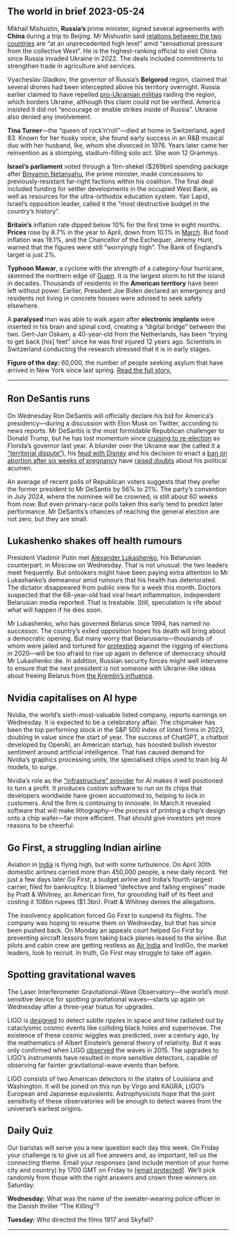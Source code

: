 ## The world in brief 2023-05-24

Mikhail Mishustin, <strong>Russia’s </strong>prime minister, signed several agreements with <strong>China </strong>during a trip to Beijing. Mr Mishustin said [relations between the two countries](https://www.economist.com/russias-reliance-on-china-will-persist-even-after-vladimir-putin-is-gone-says-alexander-gabuev) are “at an unprecedented high level” amid “sensational pressure from the collective West”. He is the highest-ranking official to visit China since Russia invaded Ukraine in 2022. The deals included commitments to strengthen trade in agriculture and services. 

Vyacheslav Gladkov, the governor of Russia’s <strong>Belgorod</strong> region, claimed that several drones had been intercepted above his territory overnight. Russia earlier claimed to have repelled [pro-Ukrainian militias](https://www.economist.com/the-economist-explains/2023/05/23/who-are-the-pro-ukrainian-militias-raiding-russias-belgorod-region) raiding the region, which borders Ukraine, although this claim could not be verified. America insisted it did not “encourage or enable strikes inside of Russia”. Ukraine also denied any involvement. 

<strong>Tina Turner</strong>—the “queen of rock’n’roll”—died at home in Switzerland, aged 83. Known for her husky voice, she found early success in an R&amp;B musical duo with her husband, Ike, whom she divorced in 1976. Years later came her reinvention as a stomping, stadium-filling solo act. She won 12 Grammys.

<strong>Israel’s parliament</strong> voted through a 1trn-shekel ($269bn) spending package after [Binyamin Netanyahu](https://www.economist.com/leaders/2023/03/16/will-bibi-break-israel), the prime minister, made concessions to previously-resistant far-right factions within his coalition. The final deal included funding for settler developments in the occupied West Bank, as well as resources for the ultra-orthodox education system. Yair Lapid, Israel’s opposition leader, called it the “most destructive budget in the country’s history”.

<strong>Britain’s</strong> inflation rate dipped below 10% for the first time in eight months. <strong>Prices </strong>rose by 8.7% in the year to April, down from 10.1% in [March](https://www.economist.com/britain/2023/04/19/britains-inflation-rate-is-not-falling-fast-enough). But food inflation was 19.1%, and the Chancellor of the Exchequer, Jeremy Hunt, warned that the figures were still “worryingly high”. The Bank of England’s target is just 2%. 

<strong>Typhoon Mawar</strong>, a cyclone with the strength of a category-four hurricane, skimmed the northern edge of [Guam](https://www.economist.com/united-states/2023/04/02/guam-where-americas-next-war-may-begin). It is the largest storm to hit the island in decades. Thousands of residents in the <strong>American territory</strong> have been left without power. Earlier, President Joe Biden declared an emergency and residents not living in concrete houses were advised to seek safety elsewhere.

A <strong>paralysed </strong>man was able to walk again after <strong>electronic implants</strong> were inserted in his brain and spinal cord, creating a “digital bridge” between the two. Gert-Jan Oskam, a 40-year-old from the Netherlands, has been “trying to get back [his] feet” since he was first injured 12 years ago. Scientists in Switzerland conducting the research stressed that it is in early stages.

<strong>Figure of the day: </strong>60,000, the number of people seeking asylum that have arrived in New York since last spring. [Read the full story. ](https://www.economist.com/united-states/2023/05/18/it-turns-out-that-democrats-bus-migrants-too)

----------

## Ron DeSantis runs

On Wednesday Ron DeSantis will officially declare his bid for America’s presidency—during a discussion with Elon Musk on Twitter, according to news reports. Mr DeSantis is the most formidable Republican challenger to Donald Trump, but he has lost momentum since [cruising to re-election](https://www.economist.com/united-states/2022/11/09/the-rise-of-ron-desanctimonious) as Florida’s governor last year. A blunder over the Ukraine war (he called it a [“territorial dispute”](https://www.economist.com/leaders/2023/03/16/ron-desantis-emboldens-vladimir-putin)), his [feud with Disney](https://www.economist.com/united-states/what-ron-desantiss-spat-with-disney-says-about-american-politics/21808962) and his decision to enact a [ban on abortion after six weeks of pregnancy](https://www.economist.com/united-states/2023/04/15/ron-desantiss-six-week-abortion-ban-brings-risks-to-women) have [raised doubts](https://www.economist.com/united-states/2023/04/30/ron-desantiss-lurch-in-florida-hurts-his-presidential-chances) about his political acumen.

An average of recent polls of Republican voters suggests that they prefer the former president to Mr DeSantis by 56% to 21%. The party’s convention in July 2024, where the nominee will be crowned, is still about 60 weeks from now. But even primary-race polls taken this early tend to predict later performance. Mr DeSantis’s chances of reaching the general election are not zero, but they are small.

## Lukashenko shakes off health rumours

President Vladimir Putin met [Alexander Lukashenko](https://www.economist.com/europe/2020/11/05/in-belarus-neither-dictator-nor-protesters-are-backing-down), his Belarusian counterpart, in Moscow on Wednesday. That is not unusual: the two leaders meet frequently. But onlookers might have been paying extra attention to Mr Lukashanko’s demeanour amid rumours that his health has deteriorated. The dictator disappeared from public view for a week this month. Doctors suspected that the 68-year-old had viral heart inflammation, independent Belarusian media reported. That is treatable. Still, speculation is rife about what will happen if he dies soon.

Mr Lukashenko, who has governed Belarus since 1994, has named no successor. The country’s exiled opposition hopes his death will bring about a democratic opening. But many worry that Belarusians—thousands of whom were jailed and tortured for [protesting](https://www.economist.com/europe/2020/11/05/in-belarus-neither-dictator-nor-protesters-are-backing-down) against the rigging of elections in 2020—will be too afraid to rise up again in defence of democracy should Mr Lukashenko die. In addition, Russian security forces might well intervene to ensure that the next president is not someone with Ukraine-like ideas about freeing Belarus from [the Kremlin’s influence](https://www.economist.com/the-economist-explains/2023/03/17/how-belaruss-role-in-the-invasion-of-ukraine-could-grow). 

## Nvidia capitalises on AI hype

Nvidia, the world’s sixth-most-valuable listed company, reports earnings on Wednesday. It is expected to be a celebratory affair. The chipmaker has been the top performing stock in the S&amp;P 500 index of listed firms in 2023, doubling in value since the start of year. The success of ChatGPT, a chatbot developed by OpenAI, an American startup, has boosted bullish investor sentiment around artificial intelligence. That has caused demand for Nvidia’s graphics processing units, the specialised chips used to train big AI models, to surge. 

Nvidia’s role as the [“infrastructure” provider](https://www.economist.com/business/2021/08/01/will-nvidias-huge-bet-on-artificial-intelligence-chips-pay-off) for AI makes it well positioned to turn a profit. It produces custom software to run on its chips that developers worldwide have grown accustomed to, helping to lock in customers. And the firm is continuing to innovate. In March it revealed software that will make lithography—the process of printing a chip’s design onto a chip wafer—far more efficient. That should give investors yet more reasons to be cheerful.

## Go First, a struggling Indian airline

Aviation in [India](https://www.economist.com/asia/2023/03/13/india-is-getting-an-eye-wateringly-big-transport-upgrade) is flying high, but with some turbulence. On April 30th domestic airlines carried more than 450,000 people, a new daily record. Yet just a few days later Go First, a budget airline and India’s fourth-largest carrier, filed for bankruptcy. It blamed “defective and failing engines” made by Pratt &amp; Whitney, an American firm, for grounding half of its fleet and costing it 108bn rupees ($1.3bn). Pratt &amp; Whitney denies the allegations.

The insolvency application forced Go First to suspend its flights. The company was hoping to resume them on Wednesday, but that has since been pushed back. On Monday an appeals court helped Go First by preventing aircraft lessors from taking back planes leased to the airline. But pilots and cabin crew are getting restless as [Air India](https://www.economist.com/business/2023/01/12/a-humiliating-incident-on-an-air-india-flight-triggers-outrage) and IndiGo, the market leaders, look to recruit. In truth, Go First may struggle to take off again. 

## Spotting gravitational waves

The Laser Interferometer Gravitational-Wave Observatory—the world’s most sensitive device for spotting gravitational waves—starts up again on Wednesday after a three-year hiatus for upgrades.

LIGO is [designed](https://www.economist.com/science-and-technology/2017/06/01/gravity-wave-detectors-offer-a-new-way-to-look-at-the-universe) to detect subtle ripples in space and time radiated out by cataclysmic cosmic events like colliding black holes and supernovae. The existence of these cosmic wiggles was predicted, over a century ago, by the mathematics of Albert Einstein’s general theory of relativity. But it was only confirmed when LIGO [observed](https://www.economist.com/science-and-technology/2016/02/13/gravitational-waves-have-been-detected-for-the-first-time) the waves in 2015. The upgrades to LIGO’s instruments have resulted in more sensitive detectors, capable of observing far fainter gravitational-wave events than before.

LIGO consists of two American detectors in the states of Louisiana and Washington. It will be joined on this run by Virgo and KAGRA, LIGO’s European and Japanese equivalents. Astrophysicists hope that the joint sensitivity of these observatories will be enough to detect waves from the universe’s earliest origins. 

## Daily Quiz

Our baristas will serve you a new question each day this week. On Friday your challenge is to give us all five answers and, as important, tell us the connecting theme. Email your responses (and include mention of your home city and country) by 1700 GMT on Friday to [<span class="__cf_email__" data-cfemail="90c1e5f9ead5e3e0e2f5e3e3ffd0f5f3fffefffdf9e3e4bef3fffd">[email&#160;protected]</span>](https://mail.google.com/mail/?view=cm&amp;fs=1&amp;tf=1&amp;to=QuizEspresso@economist.com). We’ll pick randomly from those with the right answers and crown three winners on Saturday.

<strong>Wednesday:</strong> What was the name of the sweater-wearing police officer in the Danish thriller “The Killing”?

<strong>Tuesday:</strong> Who directed the films 1917 and Skyfall?

----------
